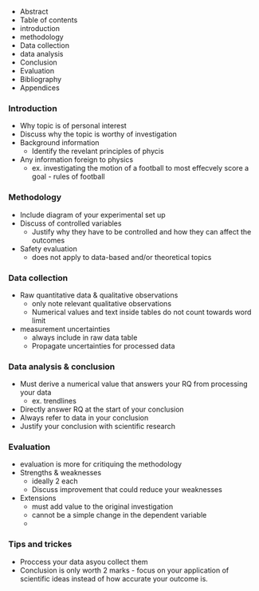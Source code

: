 - Abstract
- Table of contents 
- introduction
- methodology
- Data collection
- data analysis
- Conclusion
- Evaluation
- Bibliography 
- Appendices
### Introduction
- Why topic is of personal interest
- Discuss why the topic is worthy of investigation
- Background information 
	- Identify the revelant principles of phycis
- Any information foreign to physics
	- ex. investigating the motion of a football to most effecvely score a goal - rules of football
### Methodology
- Include diagram of your experimental set up
- Discuss of controlled variables
	- Justify why they have to be controlled and how they can affect the outcomes
- Safety evaluation
	- does not apply to data-based and/or theoretical topics
### Data collection
- Raw quantitative data & qualitative observations
	- only note relevant qualitative observations
	- Numerical values and text inside tables do not count towards word limit
- measurement uncertainties
	- always include in raw data table 
	- Propagate uncertainties for processed data
### Data analysis & conclusion 
- Must derive a numerical value that answers your RQ from processing your data
	- ex. trendlines
- Directly answer RQ at the start of your conclusion
- Always refer to data in your conclusion
- Justify your conclusion with scientific research 
### Evaluation 
- evaluation is more for critiquing the methodology 
- Strengths & weaknesses 
	- ideally 2 each
	- Discuss improvement that could reduce your weaknesses 
- Extensions
	- must add value to the original investigation
	- cannot be a simple change in the dependent variable
	- 
### Tips and trickes
- Proccess your data asyou collect them
- Conclusion is only worth 2 marks - focus on your application of scientific ideas instead of how accurate your outcome is. 
